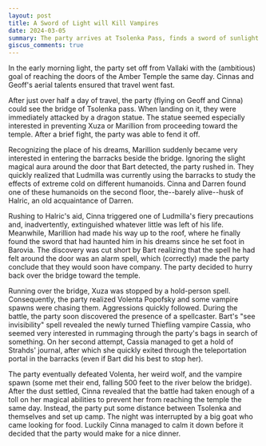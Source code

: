```yaml
---
layout: post
title: A Sword of Light will Kill Vampires
date: 2024-03-05
summary: The party arrives at Tsolenka Pass, finds a sword of sunlight and gets ambushed,
giscus_comments: true
---
```


In the early morning light, the party set off from Vallaki with the (ambitious) goal of reaching the doors of the Amber Temple the same day. Cinnas and Geoff's aerial talents ensured that travel went fast.

After just over half a day of travel, the party (flying on Geoff and Cinna) could see the bridge of Tsolenka pass. When landing on it, they were immediately attacked by a dragon statue. The statue seemed especially interested in preventing Xuza or Marillion from proceeding toward the temple. After a brief fight, the party was able to fend it off.

Recognizing the place of his dreams, Marillion suddenly became very interested in entering the barracks beside the bridge. Ignoring the slight magical aura around the door that Bart detected, the party rushed in. They quickly realized that Ludmilla was currently using the barracks to study the effects of extreme cold on different humanoids. Cinna and Darren found one of these humanoids on the second floor, the--barely alive--husk of Halric, an old acquaintance of Darren.

Rushing to Halric's aid, Cinna triggered one of Ludmilla's fiery precautions and, inadvertently, extinguished whatever little was left of his life. Meanwhile, Marillion had made his way up to the roof, where he finally found the sword that had haunted him in his dreams since he set foot in Barovia. The discovery was cut short by Bart realizing that the spell he had felt around the door was an alarm spell, which (correctly)
made the party conclude that they would soon have company. The party decided to hurry back over the bridge toward the temple.

Running over the bridge, Xuza was stopped by a hold-person spell. Consequently, the party realized Volenta Popofsky and some vampire spawns were chasing them. Aggressions quickly followed. During the battle, the party soon discovered the presence of a spellcaster. Bart's "see invisibility" spell revealed the newly turned Thiefling vampire Cassia, who seemed very interested in rummaging through the party's bags in search of something. On her second attempt, Cassia managed to get a hold of Strahds' journal, after which she quickly exited through the teleportation portal in the barracks (even if Bart did his best to stop her).

The party eventually defeated Volenta, her weird wolf, and the vampire spawn (some met their end, falling 500 feet to the river below the bridge). After the dust settled, Cinna revealed that the battle had taken enough of a toll on her magical abilities to prevent her from reaching the temple the same day. Instead, the party put some distance between Tsolenka and themselves and set up camp.
The night was interrupted by a big goat who came looking for food. Luckily Cinna managed to calm it down before it decided that the party would make for a nice dinner.
